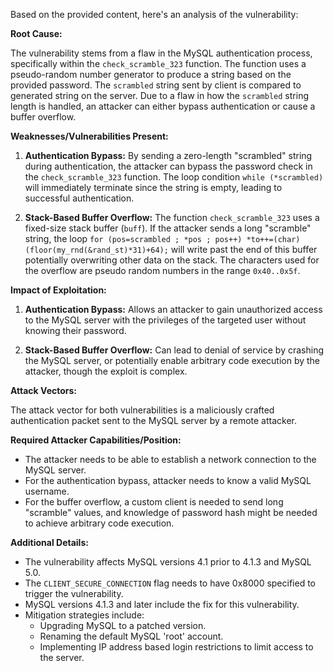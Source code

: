 Based on the provided content, here's an analysis of the vulnerability:

**Root Cause:**

The vulnerability stems from a flaw in the MySQL authentication process, specifically within the `check_scramble_323` function. The function uses a pseudo-random number generator to produce a string based on the provided password. The `scrambled` string sent by client is compared to generated string on the server. Due to a flaw in how the `scrambled` string length is handled, an attacker can either bypass authentication or cause a buffer overflow.

**Weaknesses/Vulnerabilities Present:**

1.  **Authentication Bypass:** By sending a zero-length "scrambled" string during authentication, the attacker can bypass the password check in the `check_scramble_323` function. The loop condition `while (*scrambled)` will immediately terminate since the string is empty, leading to successful authentication.

2.  **Stack-Based Buffer Overflow:** The function `check_scramble_323` uses a fixed-size stack buffer (`buff`). If the attacker sends a long "scramble" string, the loop `for (pos=scrambled ; *pos ; pos++) *to++=(char) (floor(my_rnd(&rand_st)*31)+64);` will write past the end of this buffer potentially overwriting other data on the stack. The characters used for the overflow are pseudo random numbers in the range `0x40..0x5f`.

**Impact of Exploitation:**

1.  **Authentication Bypass:** Allows an attacker to gain unauthorized access to the MySQL server with the privileges of the targeted user without knowing their password.

2.  **Stack-Based Buffer Overflow:** Can lead to denial of service by crashing the MySQL server, or potentially enable arbitrary code execution by the attacker, though the exploit is complex.

**Attack Vectors:**

The attack vector for both vulnerabilities is a maliciously crafted authentication packet sent to the MySQL server by a remote attacker.

**Required Attacker Capabilities/Position:**

*   The attacker needs to be able to establish a network connection to the MySQL server.
*   For the authentication bypass, attacker needs to know a valid MySQL username.
*   For the buffer overflow, a custom client is needed to send long "scramble" values, and knowledge of password hash might be needed to achieve arbitrary code execution.

**Additional Details:**

*   The vulnerability affects MySQL versions 4.1 prior to 4.1.3 and MySQL 5.0.
*   The `CLIENT_SECURE_CONNECTION` flag needs to have 0x8000 specified to trigger the vulnerability.
*   MySQL versions 4.1.3 and later include the fix for this vulnerability.
*   Mitigation strategies include:
    *   Upgrading MySQL to a patched version.
    *   Renaming the default MySQL 'root' account.
    *   Implementing IP address based login restrictions to limit access to the server.
